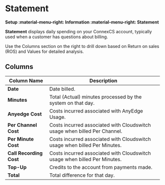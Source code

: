 # Statement

**Setup :material-menu-right: Information :material-menu-right: Statement**

**Statement** displays daily spending on your ConnexCS account, typically used when a customer has questions about billing.

Use the Columns section on the right to drill down based on Return on sales (ROS) and Values for detailed analysis.

## Columns

| Column Name | Description|
|-------------|------------------------------------------------|
| **Date**| Date billed.|
| **Minutes**| Total (Actual) minutes processed by the system on that day.|
| **Anyedge Cost**|Costs incurred associated with AnyEdge Usage.|
|**Per Channel Cost**| Costs incurred associated with Cloudswitch usage when billed Per Channel.      |
| **Per Minute Cost**| Costs incurred associated with Cloudswitch usage when billed Per Minutes.|
| **Call Recording Cost**|Costs incurred associated with Cloudswitch usage when billed Per Minutes.|
| **Top-Up**| Credits to the account from payments made.|
| **Total**| Total difference for that day.|
